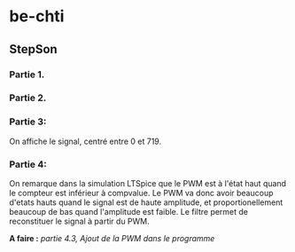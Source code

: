 # be-chti


## StepSon
### Partie 1.
### Partie 2.
### Partie 3: 
On affiche le signal, centré entre 0 et 719. 

### Partie 4:
On remarque dans la simulation LTSpice que le PWM est à l'état haut quand le compteur est inférieur à compvalue.
Le PWM va donc avoir beaucoup d'etats hauts quand le signal est de haute amplitude, et proportionellement beaucoup de bas quand l'amplitude est faible. Le filtre permet de reconstituer le signal à partir du PWM.

**A faire :** *partie 4.3, Ajout de la PWM dans le programme*
